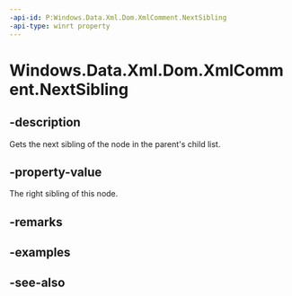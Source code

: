 ----api-id: P:Windows.Data.Xml.Dom.XmlComment.NextSibling
-api-type: winrt property
---<!-- Property syntaxpublic Windows.Data.Xml.Dom.IXmlNode NextSibling { get; }--># Windows.Data.Xml.Dom.XmlComment.NextSibling## -descriptionGets the next sibling of the node in the parent's child list.## -property-valueThe right sibling of this node.## -remarks## -examples## -see-also